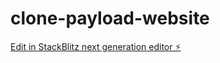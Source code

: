 # clone-payload-website

[Edit in StackBlitz next generation editor ⚡️](https://stackblitz.com/~/github.com/deven-sitapara/clone-payload-website)